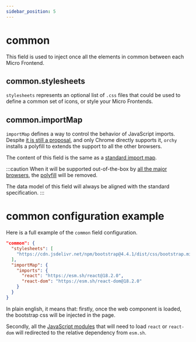 ```yaml
---
sidebar_position: 5
---
```


# common

This field is used to inject once all the elements in common between each Micro Frontend.

## common.stylesheets

`stylesheets` represents an optional list of `.css` files that could be used to define a common set of icons, or style your Micro Frontends.

## common.importMap

`importMap` defines a way to control the behavior of JavaScript imports.  
Despite [it is still a proposal](https://github.com/WICG/import-maps), and only Chrome directly supports it, `orchy` installs a polyfill to extends the support to all the other browsers.

The content of this field is the same as a [standard import map](https://github.com/WICG/import-maps#the-import-map).

:::caution
When it will be supported out-of-the-box by [all the major browsers](https://caniuse.com/import-maps), the [polyfill](https://www.npmjs.com/package/es-module-shims) will be removed.

The data model of this field will always be aligned with the standard specification.
:::


# common configuration example

Here is a full example of the `common` field configuration.

```json
"common": {
  "stylesheets": [
    "https://cdn.jsdelivr.net/npm/bootstrap@4.4.1/dist/css/bootstrap.min.css"
  ],
  "importMap": {
    "imports": {
      "react": "https://esm.sh/react@18.2.0",
      "react-dom": "https://esm.sh/react-dom@18.2.0"
    }
  }
}
```

In plain english, it means that: firstly, once the web component is loaded, the bootstrap css will be injected in the page.

Secondly, all the [JavaScript modules](https://developer.mozilla.org/en-US/docs/Web/JavaScript/Guide/Modules) that will need to load `react` or  `react-dom` will redirected to the relative dependency from `esm.sh`.